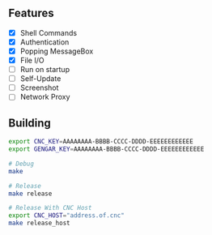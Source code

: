 ## Features

- [x] Shell Commands
- [x] Authentication
- [x] Popping MessageBox
- [x] File I/O
- [ ] Run on startup
- [ ] Self-Update
- [ ] Screenshot
- [ ] Network Proxy

## Building

```sh
export CNC_KEY=AAAAAAAA-BBBB-CCCC-DDDD-EEEEEEEEEEEE
export GENGAR_KEY=AAAAAAAA-BBBB-CCCC-DDDD-EEEEEEEEEEEE

# Debug
make

# Release
make release

# Release With CNC Host
export CNC_HOST="address.of.cnc"
make release_host
```
